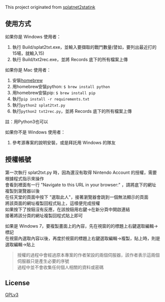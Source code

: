 ﻿This project originated from [splatnet2statink](https://github.com/frozenpandaman/splatnet2statink)

## 使用方式

如果你是 Windows 使用者：
1. 執行 Build/splat2txt.exe，並輸入要擷取的戰鬥數量(譬如，要列出最近打的15場，就輸入15)
2. 執行 Build/txt2rec.exe，並將 Records 底下的所有檔案上傳

如果你是 Mac 使用者：
1. 安裝[homebrew](https://brew.sh/)
2. 用homebrew安裝python: `$ brew install python`
3. 用homebrew安裝pip: `$ brew install pip`
4. 執行`pip install -r requirements.txt`
5. 執行`python2 splat2txt.py`
6. 執行`python2 txt2rec.py`，並將 Records 底下的所有檔案上傳

註：用Python3也可以

如果你不是 Windows 使用者：
1. 參考源專案的說明安裝，或是拜託用 Windows 的隊友

## 授權帳號

第一次執行 splat2txt.py 時，因為還沒有取得 Nintendo Account 的授權，需要根據程式指示來操作  
會看到裡面有一行 "Navigate to this URL in your browser:" ，請將底下的網址複製到瀏覽器以後  
在任天堂的頁面中按下 "選取此人"，接著瀏覽器會跳到一個無法顯示的頁面  
將該頁面的網址複製回程式貼上，這樣便完成授權  
如果按下了按鈕沒有反應，在該按鈕用右鍵->在新分頁中開啟連結  
接著將該分頁的網址複製回程式貼上即可  

如果是 Windows 7，要複製畫面上的內容，先在視窗的的標題上右鍵選取編輯->標記  
在視窗內選取內容以後，再度於視窗的標題上右鍵選取編輯->複製，貼上時，則是選取編輯->貼上  

> 授權的過程中會經過原本專案的作者架設的兩個伺服器，該作者表示這兩個伺服器只是產生必要的序號  
> 過程中並不會收集任何個人相關的資料或密碼  

## License

[GPLv3](https://www.gnu.org/licenses/gpl-3.0.html)
